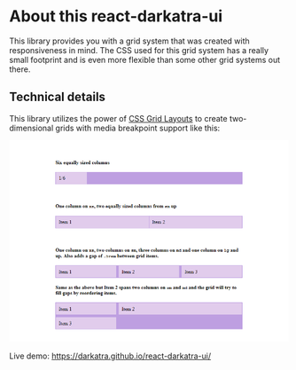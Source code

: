 # About this react-darkatra-ui

This library provides you with a grid system that was created with responsiveness in mind.
The CSS used for this grid system has a really small footprint and is even more flexible than some other grid systems out there.

## Technical details

This library utilizes the power of [CSS Grid Layouts](https://developer.mozilla.org/de/docs/Web/CSS/CSS_Grid_Layout) to create two-dimensional grids with media breakpoint support like this:

![Screenshot of /example](example/example.png)

Live demo: https://darkatra.github.io/react-darkatra-ui/
